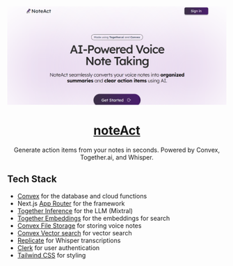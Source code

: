 <a href="https://noteact.vercel.app/">
  <img alt="NotesGPT – AI-powered voice note taking in seconds." src="/public/images/noteActBanner.PNG">
  <h1 align="center">noteAct</h1>
</a>

<p align="center">
  Generate action items from your notes in seconds. Powered by Convex, Together.ai, and Whisper.
</p>

## Tech Stack

- [Convex](https://convex.dev/) for the database and cloud functions
- Next.js [App Router](https://nextjs.org/docs/app) for the framework
- [Together Inference](https://dub.sh/together-ai) for the LLM (Mixtral)
- [Together Embeddings](https://dub.sh/together-ai) for the embeddings for search
- [Convex File Storage](https://docs.convex.dev/file-storage) for storing voice notes
- [Convex Vector search](https://docs.convex.dev/vector-search) for vector search
- [Replicate](https://replicate.com/) for Whisper transcriptions
- [Clerk](https://clerk.dev/) for user authentication
- [Tailwind CSS](https://tailwindcss.com/) for styling